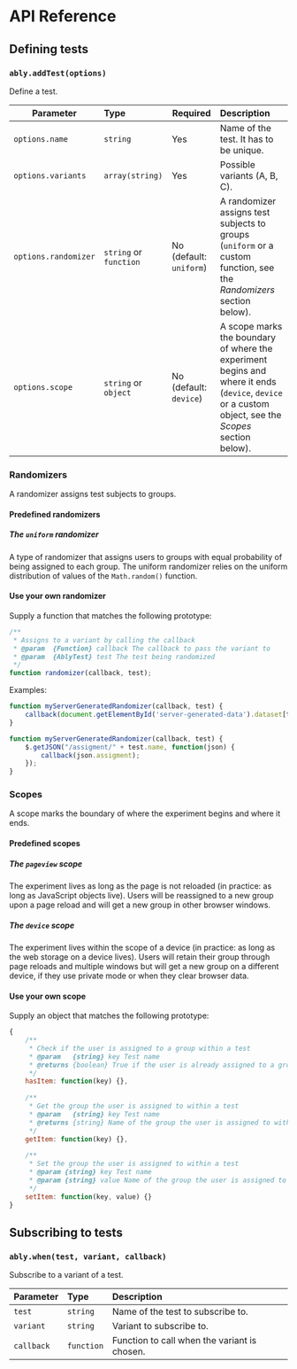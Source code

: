 # API Reference

## Defining tests

### `ably.addTest(options)`

Define a test.

| Parameter            | Type                   | Required                | Description
| -------------------- | :--------------------- | ----------------------- | :--------------------------------------
| `options.name`       | `string`               | Yes                     | Name of the test. It has to be unique.
| `options.variants`   | `array(string)`        | Yes                     | Possible variants (A, B, C).
| `options.randomizer` | `string` or `function` | No (default: `uniform`) | A randomizer assigns test subjects to groups (`uniform` or a custom function, see the *Randomizers* section below).
| `options.scope`      | `string` or `object`   | No (default: `device`)  | A scope marks the boundary of where the experiment begins and where it ends (`device`, `device` or a custom object, see the *Scopes* section below).

### Randomizers

A randomizer assigns test subjects to groups.

#### Predefined randomizers

##### The `uniform` randomizer

A type of randomizer that assigns users to groups with equal probability of being assigned to each group. The uniform randomizer relies on the uniform distribution of values of the `Math.random()` function.

#### Use your own randomizer

Supply a function that matches the following prototype:

```js
/**
 * Assigns to a variant by calling the callback
 * @param  {Function} callback The callback to pass the variant to
 * @param  {AblyTest} test The test being randomized
 */
function randomizer(callback, test);
```

Examples:

```js
function myServerGeneratedRandomizer(callback, test) {
    callback(document.getElementById('server-generated-data').dataset[test.name].assignment);
}
```

```js
function myServerGeneratedRandomizer(callback, test) {
    $.getJSON("/assigment/" + test.name, function(json) {
        callback(json.assigment);
    });
}
```

### Scopes

A scope marks the boundary of where the experiment begins and where it ends.

#### Predefined scopes

##### The `pageview` scope

The experiment lives as long as the page is not reloaded (in practice: as long as JavaScript objects live). Users will be reassigned to a new group upon a page reload and will get a new group in other browser windows.

##### The `device` scope

The experiment lives within the scope of a device (in practice: as long as the web storage on a device lives). Users will retain their group through page reloads and multiple windows but will get a new group on a different device, if they use private mode or when they clear browser data.

#### Use your own scope

Supply an object that matches the following prototype:

```js
{
    /**
     * Check if the user is assigned to a group within a test
     * @param   {string} key Test name
     * @returns {boolean} True if the user is already assigned to a group within the test, false otherwise
     */
    hasItem: function(key) {},
    
    /**
     * Get the group the user is assigned to within a test
     * @param   {string} key Test name
     * @returns {string} Name of the group the user is assigned to within the test
     */
    getItem: function(key) {},
    
    /**
     * Set the group the user is assigned to within a test
     * @param {string} key Test name
     * @param {string} value Name of the group the user is assigned to within the test
     */
    setItem: function(key, value) {}
}
```

## Subscribing to tests

### `ably.when(test, variant, callback)`

Subscribe to a variant of a test.

| Parameter  | Type       | Description
| ---------- | :--------- | :--------------------------------------
| `test`     | `string`   | Name of the test to subscribe to.
| `variant`  | `string`   | Variant to subscribe to.
| `callback` | `function` | Function to call when the variant is chosen.
